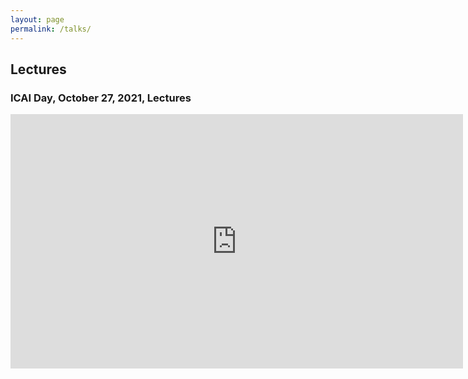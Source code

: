 ```yaml
---
layout: page
permalink: /talks/
---
```

## Lectures         
### ICAI Day, October 27, 2021,  Lectures                            

<iframe width="724" height="407" src="https://www.youtube.com/embed/sXUag6GU-7Y" title="YouTube video player" frameborder="0" allow="accelerometer; autoplay; clipboard-write; encrypted-media; gyroscope; picture-in-picture" allowfullscreen></iframe>
